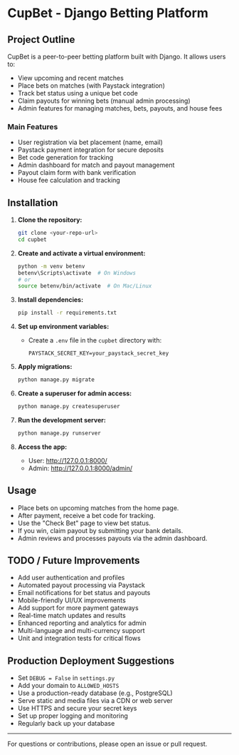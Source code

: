  # CupBet - Django Betting Platform

## Project Outline

CupBet is a peer-to-peer betting platform built with Django. It allows users to:
- View upcoming and recent matches
- Place bets on matches (with Paystack integration)
- Track bet status using a unique bet code
- Claim payouts for winning bets (manual admin processing)
- Admin features for managing matches, bets, payouts, and house fees

### Main Features
- User registration via bet placement (name, email)
- Paystack payment integration for secure deposits
- Bet code generation for tracking
- Admin dashboard for match and payout management
- Payout claim form with bank verification
- House fee calculation and tracking

## Installation

1. **Clone the repository:**
   ```bash
   git clone <your-repo-url>
   cd cupbet
   ```

2. **Create and activate a virtual environment:**
   ```bash
   python -m venv betenv
   betenv\Scripts\activate  # On Windows
   # or
   source betenv/bin/activate  # On Mac/Linux
   ```

3. **Install dependencies:**
   ```bash
   pip install -r requirements.txt
   ```

4. **Set up environment variables:**
   - Create a `.env` file in the `cupbet` directory with:
     ```env
     PAYSTACK_SECRET_KEY=your_paystack_secret_key
     ```

5. **Apply migrations:**
   ```bash
   python manage.py migrate
   ```

6. **Create a superuser for admin access:**
   ```bash
   python manage.py createsuperuser
   ```

7. **Run the development server:**
   ```bash
   python manage.py runserver
   ```

8. **Access the app:**
   - User: http://127.0.0.1:8000/
   - Admin: http://127.0.0.1:8000/admin/

## Usage
- Place bets on upcoming matches from the home page.
- After payment, receive a bet code for tracking.
- Use the "Check Bet" page to view bet status.
- If you win, claim payout by submitting your bank details.
- Admin reviews and processes payouts via the admin dashboard.

## TODO / Future Improvements
- Add user authentication and profiles
- Automated payout processing via Paystack
- Email notifications for bet status and payouts
- Mobile-friendly UI/UX improvements
- Add support for more payment gateways
- Real-time match updates and results
- Enhanced reporting and analytics for admin
- Multi-language and multi-currency support
- Unit and integration tests for critical flows

## Production Deployment Suggestions
- Set `DEBUG = False` in `settings.py`
- Add your domain to `ALLOWED_HOSTS`
- Use a production-ready database (e.g., PostgreSQL)
- Serve static and media files via a CDN or web server
- Use HTTPS and secure your secret keys
- Set up proper logging and monitoring
- Regularly back up your database

---

For questions or contributions, please open an issue or pull request.

